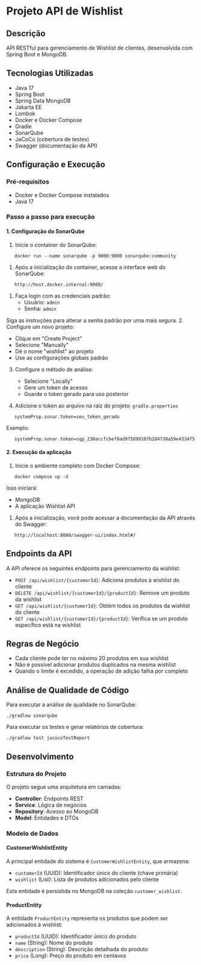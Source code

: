 # Projeto API de Wishlist
## Descrição
API RESTful para gerenciamento de Wishlist de clientes, desenvolvida com Spring Boot e MongoDB.
## Tecnologias Utilizadas
- Java 17
- Spring Boot
- Spring Data MongoDB
- Jakarta EE
- Lombok
- Docker e Docker Compose
- Gradle
- SonarQube
- JaCoCo (cobertura de testes)
- Swagger (documentação da API)

## Configuração e Execução
### Pré-requisitos
- Docker e Docker Compose instalados
- Java 17

### Passo a passo para execução
#### 1. Configuração do SonarQube
1. Inicie o container do SonarQube:
``` 
   docker run --name sonarqube -p 9000:9000 sonarqube:community
```
1. Após a inicialização do container, acesse a interface web do SonarQube:
``` 
   http://host.docker.internal:9000/
```
1. Faça login com as credenciais padrão:
   - Usuário: `admin`
   - Senha: `admin`

Siga as instruções para alterar a senha padrão por uma mais segura.
2. Configure um novo projeto:
   - Clique em "Create Project"
   - Selecione "Manually"
   - Dê o nome "wishlist" ao projeto
   - Use as configurações globais padrão

3. Configure o método de análise:
   - Selecione "Locally"
   - Gere um token de acesso
   - Guarde o token gerado para uso posterior

4. Adicione o token ao arquivo na raiz do projeto: `gradle.properties`
``` properties
   systemProp.sonar.token=seu_token_gerado
```
Exemplo:
``` properties
   systemProp.sonar.token=sqp_230accfcbef8ad975899107b284738a59e4334f5
```
#### 2. Execução da aplicação
1. Inicie o ambiente completo com Docker Compose:
```
   docker compose up -d
```
Isso iniciará:
- MongoDB
- A aplicação Wishlist API

1. Após a inicialização, você pode acessar a documentação da API através do Swagger:
``` 
   http://localhost:8080/swagger-ui/index.html#/
```
## Endpoints da API
A API oferece os seguintes endpoints para gerenciamento da wishlist:
- `POST /api/wishlist/{customerId}`: Adiciona produtos à wishlist do cliente
- `DELETE /api/wishlist/{customerId}/{productId}`: Remove um produto da wishlist
- `GET /api/wishlist/{customerId}`: Obtém todos os produtos da wishlist do cliente
- `GET /api/wishlist/{customerId}/{productId}`: Verifica se um produto específico está na wishlist

## Regras de Negócio
- Cada cliente pode ter no máximo 20 produtos em sua wishlist
- Não é possível adicionar produtos duplicados na mesma wishlist
- Quando o limite é excedido, a operação de adição falha por completo

## Análise de Qualidade de Código
Para executar a análise de qualidade no SonarQube:
   ``` 
   ./gradlew sonarqube
   ```
Para executar os testes e gerar relatórios de cobertura:
   ``` 
   ./gradlew test jacocoTestReport
   ```
## Desenvolvimento
### Estrutura do Projeto
O projeto segue uma arquitetura em camadas:
- **Controller**: Endpoints REST
- **Service**: Lógica de negócios
- **Repository**: Acesso ao MongoDB
- **Model**: Entidades e DTOs

### Modelo de Dados

#### CustomerWishlistEntity
A principal entidade do sistema é `CustomerWishlistEntity`, que armazena:
- `customerId` (UUID): Identificador único do cliente (chave primária)
- `wishlist` (List<ProductEntity>): Lista de produtos adicionados pelo cliente

Esta entidade é persistida no MongoDB na coleção `customer_wishlist`.

#### ProductEntity
A entidade `ProductEntity` representa os produtos que podem ser adicionados à wishlist:
- `productId` (UUID): Identificador único do produto
- `name` (String): Nome do produto
- `description` (String): Descrição detalhada do produto
- `price` (Long): Preço do produto em centavos